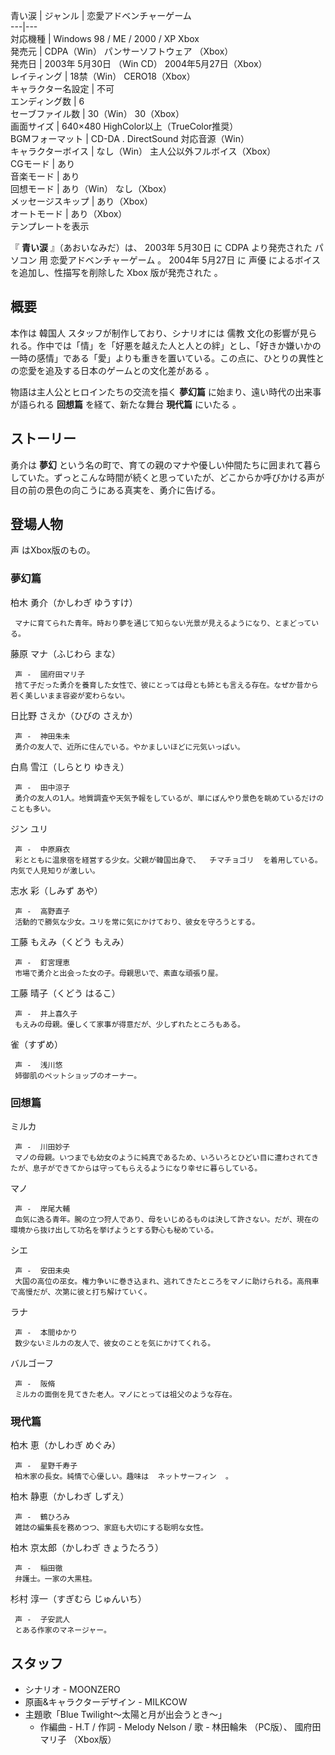 青い涙  |  ジャンル  |  恋愛アドベンチャーゲーム   
---|---  
対応機種  |  Windows 98  /  ME  /  2000  /  XP  Xbox   
発売元  |  CDPA（Win）  パンサーソフトウェア  （Xbox）   
発売日  |  2003年  5月30日  （Win CD）  2004年5月27日（Xbox）   
レイティング  |  18禁（Win）  CERO18（Xbox）   
キャラクター名設定  |  不可   
エンディング数  |  6   
セーブファイル数  |  30（Win）  30（Xbox）   
画面サイズ  |  640×480 HighColor以上（TrueColor推奨）   
BGMフォーマット  |  CD-DA  .  DirectSound  対応音源（Win）   
キャラクターボイス  |  なし（Win）  主人公以外フルボイス（Xbox）   
CGモード  |  あり   
音楽モード  |  あり   
回想モード  |  あり（Win）  なし（Xbox）   
メッセージスキップ  |  あり（Xbox）   
オートモード  |  あり（Xbox）   
テンプレートを表示  
  
『 **青い涙** 』（あおいなみだ）は、  2003年  5月30日  に  CDPA  より発売された  パソコン  用  恋愛アドベンチャーゲーム
。  2004年  5月27日  に  声優  によるボイスを追加し、性描写を削除した  Xbox  版が発売された    。

##  概要  

本作は  韓国人  スタッフが制作しており、シナリオには  儒教
文化の影響が見られる。作中では「情」を「好悪を越えた人と人との絆」とし、「好きか嫌いかの一時の感情」である「愛」よりも重きを置いている。この点に、ひとりの異性との恋愛を追及する日本のゲームとの文化差がある
  。

物語は主人公とヒロインたちの交流を描く **夢幻篇** に始まり、遠い時代の出来事が語られる **回想篇** を経て、新たな舞台 **現代篇** にいたる
  。

##  ストーリー  

勇介は **夢幻**
という名の町で、育ての親のマナや優しい仲間たちに囲まれて暮らしていた。ずっとこんな時間が続くと思っていたが、どこからか呼びかける声が目の前の景色の向こうにある真実を、勇介に告げる。

##  登場人物  

声  はXbox版のもの。

###  夢幻篇  

柏木 勇介（かしわぎ ゆうすけ）

     マナに育てられた青年。時おり夢を通じて知らない光景が見えるようになり、とまどっている。 
藤原 マナ（ふじわら まな）

     声 -  國府田マリ子   
     捨て子だった勇介を養育した女性で、彼にとっては母とも姉とも言える存在。なぜか昔から若く美しいまま容姿が変わらない。 
日比野 さえか（ひびの さえか）

     声 -  神田朱未 
     勇介の友人で、近所に住んでいる。やかましいほどに元気いっぱい。 
白鳥 雪江（しらとり ゆきえ）

     声 -  田中涼子 
     勇介の友人の1人。地質調査や天気予報をしているが、単にぼんやり景色を眺めているだけのことも多い。 
ジン ユリ

     声 -  中原麻衣 
     彩とともに温泉宿を経営する少女。父親が韓国出身で、  チマチョゴリ  を着用している。内気で人見知りが激しい。 
志水 彩（しみず あや）

     声 -  高野直子 
     活動的で勝気な少女。ユリを常に気にかけており、彼女を守ろうとする。 
工藤 もえみ（くどう もえみ）

     声 -  釘宮理恵 
     市場で勇介と出会った女の子。母親思いで、素直な頑張り屋。 
工藤 晴子（くどう はるこ）

     声 -  井上喜久子 
     もえみの母親。優しくて家事が得意だが、少しずれたところもある。 
雀（すずめ）

     声 -  浅川悠 
     姉御肌のペットショップのオーナー。 

###  回想篇  

ミルカ

     声 -  川田妙子 
     マノの母親。いつまでも幼女のように純真であるため、いろいろとひどい目に遭わされてきたが、息子ができてからは守ってもらえるようになり幸せに暮らしている。 
マノ

     声 -  岸尾大輔 
     血気に逸る青年。腕の立つ狩人であり、母をいじめるものは決して許さない。だが、現在の環境から抜け出して功名を挙げようとする野心も秘めている。 
シエ

     声 -  安田未央 
     大国の高位の巫女。権力争いに巻き込まれ、逃れてきたところをマノに助けられる。高飛車で高慢だが、次第に彼と打ち解けていく。 
ラナ

     声 -  本間ゆかり 
     数少ないミルカの友人で、彼女のことを気にかけてくれる。 
バルゴーフ

     声 -  阪脩 
     ミルカの面倒を見てきた老人。マノにとっては祖父のような存在。 

###  現代篇  

柏木 恵（かしわぎ めぐみ）

     声 -  星野千寿子 
     柏木家の長女。純情で心優しい。趣味は  ネットサーフィン  。 
柏木 静恵（かしわぎ しずえ）

     声 -  鶴ひろみ 
     雑誌の編集長を務めつつ、家庭も大切にする聡明な女性。 
柏木 京太郎（かしわぎ きょうたろう）

     声 -  稲田徹 
     弁護士。一家の大黒柱。 
杉村 淳一（すぎむら じゅんいち）

     声 -  子安武人 
     とある作家のマネージャー。 

##  スタッフ  

  * シナリオ -  MOONZERO 
  * 原画&キャラクターデザイン -  MILKCOW 
  * 主題歌「Blue Twilight〜太陽と月が出会うとき〜」 
    * 作編曲 - H.T / 作詞 - Melody Nelson / 歌 -  林田輪朱  （PC版）、  國府田マリ子  （Xbox版） 

